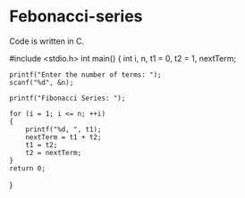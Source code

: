 # Febonacci-series
Code is written in C.

#include <stdio.h>
int main()
{
    int i, n, t1 = 0, t2 = 1, nextTerm;

    printf("Enter the number of terms: ");
    scanf("%d", &n);

    printf("Fibonacci Series: ");

    for (i = 1; i <= n; ++i)
    {
        printf("%d, ", t1);
        nextTerm = t1 + t2;
        t1 = t2;
        t2 = nextTerm;
    }
    return 0;
}
